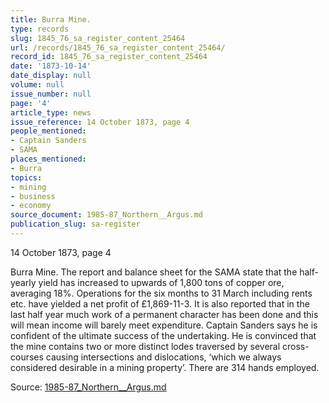 ```yaml
---
title: Burra Mine.
type: records
slug: 1845_76_sa_register_content_25464
url: /records/1845_76_sa_register_content_25464/
record_id: 1845_76_sa_register_content_25464
date: '1873-10-14'
date_display: null
volume: null
issue_number: null
page: '4'
article_type: news
issue_reference: 14 October 1873, page 4
people_mentioned:
- Captain Sanders
- SAMA
places_mentioned:
- Burra
topics:
- mining
- business
- economy
source_document: 1985-87_Northern__Argus.md
publication_slug: sa-register
---
```


14 October 1873, page 4

Burra Mine.  The report and balance sheet for the SAMA state that the half-yearly yield has increased to upwards of 1,800 tons of copper ore, averaging 18%.  Operations for the six months to 31 March including rents etc. have yielded a net profit of £1,869-11-3.  It is also reported that in the last half year much work of a permanent character has been done and this will mean income will barely meet expenditure.  Captain Sanders says he is confident of the ultimate success of the undertaking.  He is convinced that the mine contains two or more distinct lodes traversed by several cross-courses causing intersections and dislocations, ‘which we always considered desirable in a mining property’.  There are 314 hands employed.

Source: [1985-87_Northern__Argus.md](/downloads/markdown/1985-87_Northern__Argus.md)
